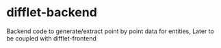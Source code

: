 # difflet-backend
Backend code to generate/extract point by point data for entities, Later to be coupled with difflet-frontend
